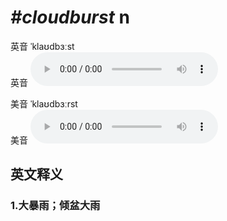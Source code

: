 # ***\#cloudburst*** n
英音 ˈklaʊdbɜːst  
英音
<audio src="./media/cloudburst1_AAC.aac" controls="controls"></audio>

美音 ˈklaʊdbɜːrst  
美音
<audio src="./media/cloudburst2_AAC.aac" controls="controls"></audio>



  

英文释义
---
### 1.**大暴雨；倾盆大雨**  


